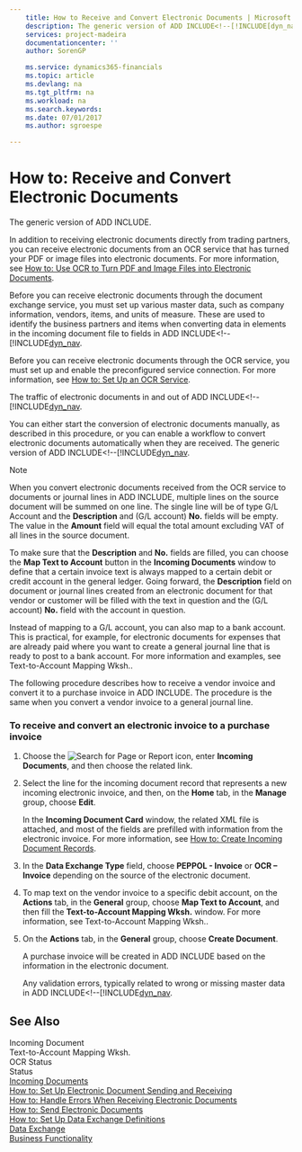 ```yaml
---
    title: How to Receive and Convert Electronic Documents | Microsoft Docs
    description: The generic version of ADD INCLUDE<!--[!INCLUDE[dyn_nav](../../includes/dyn_nav_md.md)]-->.
    services: project-madeira
    documentationcenter: ''
    author: SorenGP

    ms.service: dynamics365-financials
    ms.topic: article
    ms.devlang: na
    ms.tgt_pltfrm: na
    ms.workload: na
    ms.search.keywords:
    ms.date: 07/01/2017
    ms.author: sgroespe

---
```

# How to: Receive and Convert Electronic Documents
The generic version of ADD INCLUDE<!--[!INCLUDE[dyn_nav](../../includes/dyn_nav_md.md)]-->.  
  
 In addition to receiving electronic documents directly from trading partners, you can receive electronic documents from an OCR service that has turned your PDF or image files into electronic documents. For more information, see [How to: Use OCR to Turn PDF and Image Files into Electronic Documents](../how-to-use-ocr-to-turn-pdf-and-image-files-into-electronic-documents.md).  
  
 Before you can receive electronic documents through the document exchange service, you must set up various master data, such as company information, vendors, items, and units of measure. These are used to identify the business partners and items when converting data in elements in the incoming document file to fields in ADD INCLUDE<!--[!INCLUDE[dyn_nav](../../includes/how-to-set-up-a-document-exchange-service.md).  
  
 Before you can receive electronic documents through the OCR service, you must set up and enable the preconfigured service connection. For more information, see [How to: Set Up an OCR Service](../how-to-set-up-an-ocr-service.md).  
  
 The traffic of electronic documents in and out of ADD INCLUDE<!--[!INCLUDE[dyn_nav](../../includes/how-to-set-up-job-queues.md).  
  
 You can either start the conversion of electronic documents manually, as described in this procedure, or you can enable a workflow to convert electronic documents automatically when they are received. The generic version of ADD INCLUDE<!--[!INCLUDE[dyn_nav](../../includes/workflow.md).  
  
> [!NOTE]  
>  When you convert electronic documents received from the OCR service to documents or journal lines in ADD INCLUDE<!--[!INCLUDE[dyn_nav](../../includes/dyn_nav_md.md)]-->, multiple lines on the source document will be summed on one line. The single line will be of type G/L Account and the **Description** and (G/L account) **No.** fields will be empty. The value in the **Amount** field will equal the total amount excluding VAT of all lines in the source document.  
>   
>  To make sure that the **Description** and **No.** fields are filled, you can choose the **Map Text to Account** button in the **Incoming Documents** window to define that a certain invoice text is always mapped to a certain debit or credit account in the general ledger. Going forward, the **Description** field on document or journal lines created from an electronic document for that vendor or customer will be filled with the text in question and the (G/L account) **No.** field with the account in question.  
>   
>  Instead of mapping to a G/L account, you can also map to a bank account. This is practical, for example, for electronic documents for expenses that are already paid where you want to create a general journal line that is ready to post to a bank account. For more information and examples, see Text-to-Account Mapping Wksh..  
  
 The following procedure describes how to receive a vendor invoice and convert it to a purchase invoice in ADD INCLUDE<!--[!INCLUDE[dyn_nav](../../includes/dyn_nav_md.md)]-->. The procedure is the same when you convert a vendor invoice to a general journal line.  
  
### To receive and convert an electronic invoice to a purchase invoice  
  
1.  Choose the ![Search for Page or Report](media/ui-search/search_small.png "Search for Page or Report icon") icon, enter **Incoming Documents**, and then choose the related link.  
  
2.  Select the line for the incoming document record that represents a new incoming electronic invoice, and then, on the **Home** tab, in the **Manage** group, choose **Edit**.  
  
     In the **Incoming Document Card** window, the related XML file is attached, and most of the fields are prefilled with information from the electronic invoice. For more information, see [How to: Create Incoming Document Records](../how-to-create-incoming-document-records.md).  
  
3.  In the **Data Exchange Type** field, choose **PEPPOL - Invoice** or **OCR – Invoice** depending on the source of the electronic document.  
  
4.  To map text on the vendor invoice to a specific debit account, on the **Actions** tab, in the **General** group, choose **Map Text to Account**, and then fill the **Text-to-Account Mapping Wksh.** window. For more information, see Text-to-Account Mapping Wksh..  
  
5.  On the **Actions** tab, in the **General** group, choose **Create Document**.  
  
     A purchase invoice will be created in ADD INCLUDE<!--[!INCLUDE[dyn_nav](../../includes/dyn_nav_md.md)]--> based on the information in the electronic document.  
  
     Any validation errors, typically related to wrong or missing master data in ADD INCLUDE<!--[!INCLUDE[dyn_nav](../../includes/how-to-handle-errors-when-receiving-electronic-documents.md).  
  
## See Also  
 Incoming Document   
 Text-to-Account Mapping Wksh.   
 OCR Status   
 Status   
 [Incoming Documents](../incoming-documents.md)   
 [How to: Set Up Electronic Document Sending and Receiving](../how-to-set-up-electronic-document-sending-and-receiving.md)   
 [How to: Handle Errors When Receiving Electronic Documents](../how-to-handle-errors-when-receiving-electronic-documents.md)   
 [How to: Send Electronic Documents](../how-to-send-electronic-documents.md)   
 [How to: Set Up Data Exchange Definitions](../how-to-set-up-data-exchange-definitions.md)   
 [Data Exchange](../data-exchange.md)   
 [Business Functionality](../Business%20Functionality.md)
